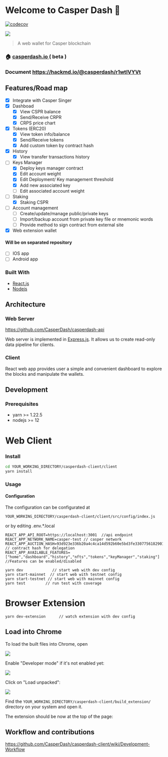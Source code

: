 # Welcome to Casper Dash 👋

[![codecov](https://codecov.io/gh/CasperDash/casperdash-client/branch/develop/graph/badge.svg?token=3KWLVN3DPV)](https://codecov.io/gh/CasperDash/casperdash-client)

![](https://i.imgur.com/N0DGupc.png)

> A web wallet for Casper blockchain

### 🏠 [casperdash.io ](casperdash.io) ( beta )

### <i class="fa fa-book fa-fw"></i> Document https://hackmd.io/@casperdash/r1wtIVYVt

## Features/Road map

-   [x] Integrate with Casper Singer
-   [x] Dashboad
    -   [x] View CSPR balance
    -   [x] Send/Receive CRPR
    -   [x] CRPS price chart
-   [x] Tokens (ERC20)
    -   [x] View token info/balance
    -   [x] Send/Receive tokens
    -   [x] Add custom token by contract hash
-   [x] History
    -   [x] View transfer transactions history
-   [ ] Keys Manager
    -   [x] Deploy keys manager contract
    -   [x] Edit account weight
    -   [x] Edit Deployment/ Key management threshold
    -   [x] Add new associated key
    -   [ ] Edit associated account weight
-   [ ] Staking
    -   [x] Staking CSPR
-   [ ] Account management
    -   [ ] Create/update/manage public/private keys
    -   [ ] Import/backup account from private key file or mnemonic words
    -   [ ] Provide method to sign contract from external site
-   [x] Web extension wallet
#### Will be on separated repository

-   [ ] IOS app
-   [ ] Android app

### Built With

-   [React.js](https://reactjs.org/)
-   [Nodejs](https://nodejs.org/)

## Architecture

### Web Server

https://github.com/CasperDash/casperdash-api

Web server is implemented in [Express.js](https://expressjs.com/). It allows us to create read-only data pipeline for clients.

### Client

React web app provides user a simple and convenient dashboard to explore the blocks and manipulate the wallets.

<!-- GETTING STARTED -->


## Development

### Prerequisites

-   yarn >= 1.22.5
-   nodejs >= 12

# Web Client

### Install

```sh
cd YOUR_WORKING_DIRECTORY/casperdash-client/client
yarn install
```

### Usage

#### Configuration

The configuration can be configurated at

```
YOUR_WORKING_DIRECTORY/casperdash-client/client/src/config/index.js
```

or by editing .env.\*.local

```
REACT_APP_API_ROOT=https://localhost:3001  //api endpoint
REACT_APP_NETWORK_NAME=casper-test // casper network
REACT_APP_AUCTION_HASH=93d923e336b20a4c4ca14d592b60e5bd3fe330775618290104f9beb326db7ae2  // contract hash for delegation
REACT_APP_AVAILABLE_FEATURES=["home","dashboard","history","nfts","tokens","keyManager","staking"] //Features can be enabled/disabled
```

```shell
yarn dev             // start web with dev config
yarn start-mainnet  // start web with testnet config
yarn start-testnet // start web with mainnet config
yarn test         // run test with coverage
```

# Browser Extension

```shell
yarn dev-extension      // watch extension with dev config
```

## Load into Chrome

To load the built files into Chrome, open

![](https://i.imgur.com/kxZk0EW.png)

Enable "Developer mode" if it's not enabled yet:

![](https://i.imgur.com/zdPemcj.png)

Click on "Load unpacked":

![](https://i.imgur.com/HRDH6p8.png)

Find the `YOUR_WORKING_DIRECTORY/casperdash-client/build_extension/` directory on your system and open it.

The extension should be now at the top of the page:

## Workflow and contributions
https://github.com/CasperDash/casperdash-client/wiki/Development-Workflow
